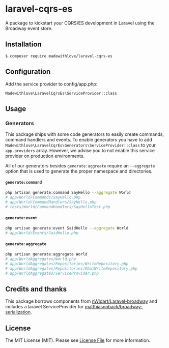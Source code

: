 # laravel-cqrs-es

A package to kickstart your CQRS/ES development in Laravel using the Broadway event store.

## Installation

```
$ composer require madewithlove/laravel-cqrs-es
```

## Configuration

Add the service provider to config/app.php:

```
Madewithlove\LaravelCqrsEs\ServiceProvider::class
```

## Usage

### Generators

This package ships with some code generators to easily create commands, command handlers and events. To enable generators you have to add `Madewithlove\LaravelCqrEs\Generators\ServiceProvider::class`
to your `app.providers` array. However, we advise you to not enable this service provider on production environments.

All of our generators besides `generate:aggreate` require an `--aggregate` option that is used to generate the proper namespace and directories.

#### `generate:command`

```bash
php artisan generate:command SayHello --aggregate World
# app/World/Commands/SayHello.php
# app/World/CommandHandlers/SayHello.php
# tests/World/CommandHandlers/SayHelloTest.php
```

#### `generate:event`

```bash
php artisan generate:event SaidHello --aggregate World
# app/World/Events/SaidHello.php
```

#### `generate:aggregate`

```bash
php artisan generate:aggregate World
# app/WorldAggregates/World.php
# app/WorldAggregates/Repositories/WriteRepository.php
# app/WorldAggregates/Repositories/DbalWriteRepository.php
# app/WorldAggregates/ServiceProvider.php
```

## Credits and thanks

This package borrows components from [nWidart/Laravel-broadway](https://github.com/nWidart/Laravel-broadway) and includes a laravel ServiceProvider for [matthiasnoback/broadway-serialization](https://github.com/matthiasnoback/broadway-serialization).

## License

The MIT License (MIT). Please see [License File](LICENSE.md) for more information.